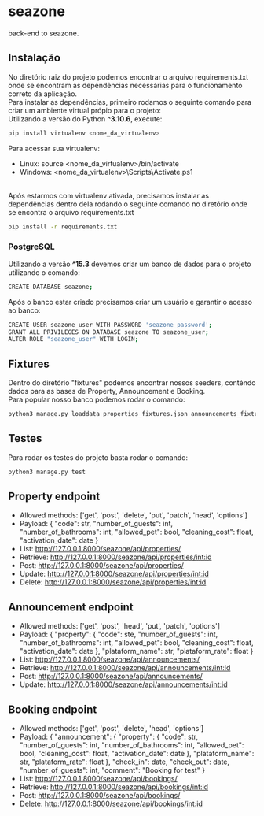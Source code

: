 # seazone
back-end to seazone.

## Instalação
No diretório raiz do projeto podemos encontrar o arquivo requirements.txt onde se encontram as dependências necessárias para o funcionamento correto da aplicação.<br>
Para instalar as dependências, primeiro rodamos o seguinte comando para criar um ambiente virtual própio para o projeto:<br>
Utilizando a versão do Python <b>^3.10.6</b>, execute:
```bash
pip install virtualenv <nome_da_virtualenv>
```
Para acessar sua virtualenv:
- Linux: source <nome_da_virtualenv>/bin/activate
- Windows: <nome_da_virtualenv>\Scripts\Activate.ps1
<br>
Após estarmos com virtualenv ativada, precisamos instalar as dependências dentro dela rodando o seguinte comando no diretório onde se encontra o arquivo requirements.txt

```bash
pip install -r requirements.txt
```
### PostgreSQL
Utilizando a versão <b>^15.3</b> devemos criar um banco de dados para o projeto utilizando o comando:<br>
```bash
CREATE DATABASE seazone;
```
Após o banco estar criado precisamos criar um usuário e garantir o acesso ao banco:<br>
```bash
CREATE USER seazone_user WITH PASSWORD 'seazone_password';
GRANT ALL PRIVILEGES ON DATABASE seazone TO seazone_user;
ALTER ROLE "seazone_user" WITH LOGIN;
```
## Fixtures
Dentro do diretório "fixtures" podemos encontrar nossos seeders, conténdo dados para as bases de Property, Announcement e Booking.<br>
Para popular nosso banco podemos rodar o comando:
```bash
python3 manage.py loaddata properties_fixtures.json announcements_fixtures.json bookings_fixtures.json
```
## Testes
Para rodar os testes do projeto basta rodar o comando:
```bash
python3 manage.py test
```

## Property endpoint
- Allowed methods: ['get', 'post', 'delete', 'put', 'patch', 'head', 'options']
- Payload: {
            "code": str,
            "number_of_guests": int,
            "number_of_bathrooms": int,
            "allowed_pet": bool,
            "cleaning_cost": float,
            "activation_date": date
        }
- List: http://127.0.0.1:8000/seazone/api/properties/
- Retrieve: http://127.0.0.1:8000/seazone/api/properties/<int:id>
- Post: http://127.0.0.1:8000/seazone/api/properties/
- Update: http://127.0.0.1:8000/seazone/api/properties/<int:id>
- Delete: http://127.0.0.1:8000/seazone/api/properties/<int:id>

## Announcement endpoint
- Allowed methods: ['get', 'post', 'head', 'put', 'patch', 'options']
- Payload: {
            "property": {
                "code": ste,
                "number_of_guests": int,
                "number_of_bathrooms": int,
                "allowed_pet": bool,
                "cleaning_cost": float,
                "activation_date": date
            },
            "plataform_name": str,
            "plataform_rate": float
        }
- List: http://127.0.0.1:8000/seazone/api/announcements/
- Retrieve: http://127.0.0.1:8000/seazone/api/announcements/<int:id>
- Post: http://127.0.0.1:8000/seazone/api/announcements/
- Update: http://127.0.0.1:8000/seazone/api/announcements/<int:id>
  
## Booking endpoint
- Allowed methods: ['get', 'post', 'delete', 'head', 'options']
- Payload: {
            "announcement": {
                "property": {
                    "code": str,
                    "number_of_guests": int,
                    "number_of_bathrooms": int,
                    "allowed_pet": bool,
                    "cleaning_cost": float,
                    "activation_date": date
                },
                "plataform_name": str,
                "plataform_rate": float
            },
            "check_in": date,
            "check_out": date,
            "number_of_guests": int,
            "comment": "Booking for test"
        }
- List: http://127.0.0.1:8000/seazone/api/bookings/
- Retrieve: http://127.0.0.1:8000/seazone/api/bookings/<int:id>
- Post: http://127.0.0.1:8000/seazone/api/bookings/
- Delete: http://127.0.0.1:8000/seazone/api/bookings/<int:id>
